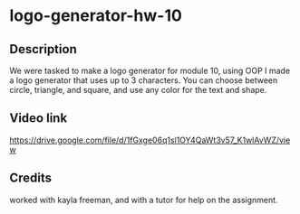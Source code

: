 # logo-generator-hw-10

## Description
We were tasked to make a logo generator for module 10, using OOP I made a logo generator that uses up to 3 characters. You can choose between circle, triangle, and square, and use any color for the text and shape. 


## Video link
https://drive.google.com/file/d/1fGxge06q1sl1OY4QaWt3v57_K1wlAvWZ/view

## Credits
worked with kayla freeman, and with a tutor for help on the assignment.